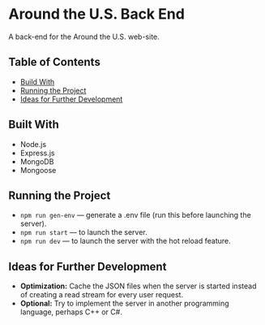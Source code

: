 # Around the U.S. Back End
A back-end for the Around the U.S. web-site.

## Table of Contents
- [Build With](#built-with)
- [Running the Project](#running-the-project)
- [Ideas for Further Development](#ideas-for-further-development)

## Built With
- Node.js
- Express.js
- MongoDB
- Mongoose

## Running the Project
- `npm run gen-env` — generate a .env file (run this before launching the server).
- `npm run start` — to launch the server.
- `npm run dev` — to launch the server with the hot reload feature.

## Ideas for Further Development
- <b>Optimization:</b> Cache the JSON files when the server is started instead of creating a read stream for every user request.
- <b>Optional:</b> Try to implement the server in another programming language, perhaps C++ or C#.
